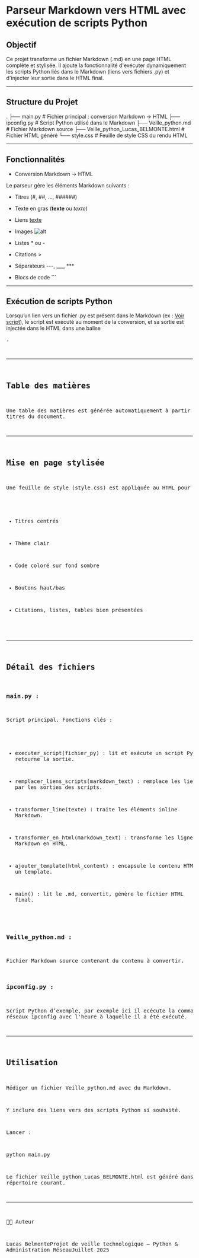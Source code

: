 # Parseur Markdown vers HTML avec exécution de scripts Python

## Objectif

Ce projet transforme un fichier Markdown (.md) en une page HTML complète et stylisée. Il ajoute la fonctionnalité d'exécuter dynamiquement les scripts Python liés dans le Markdown (liens vers fichiers .py) et d'injecter leur sortie dans le HTML final.

---

## Structure du Projet

.
├── main.py               # Fichier principal : conversion Markdown → HTML
├── ipconfig.py        # Script Python utilisé dans le Markdown
├── Veille_python.md         # Fichier Markdown source
├── Veille_python_Lucas_BELMONTE.html  # Fichier HTML généré
└── style.css                # Feuille de style CSS du rendu HTML

---

## Fonctionnalités

- Conversion Markdown → HTML

Le parseur gère les éléments Markdown suivants :

- Titres (#, ##, ..., ######)

- Texte en gras (**texte** ou _texte_)

- Liens [texte](url)

- Images ![alt](url)

- Listes * ou -

- Citations > 

- Séparateurs ---, ___, ***

- Blocs de code ```

---

## Exécution de scripts Python

Lorsqu’un lien vers un fichier .py est présent dans le Markdown (ex : [Voir script](mon_script.py)), le script est exécuté au moment de la conversion, et sa sortie est injectée dans le HTML dans une balise <pre>.

---

## Table des matières

Une table des matières est générée automatiquement à partir des titres du document.

---

## Mise en page stylisée

Une feuille de style (style.css) est appliquée au HTML pour :

- Titres centrés

- Thème clair

- Code coloré sur fond sombre

- Boutons haut/bas

- Citations, listes, tables bien présentées

---

## Détail des fichiers

### main.py :

Script principal. Fonctions clés :

- executer_script(fichier_py) : lit et exécute un script Python, retourne la sortie.

- remplacer_liens_scripts(markdown_text) : remplace les liens .py par les sorties des scripts.

- transformer_line(texte) : traite les éléments inline Markdown.

- transformer_en_html(markdown_text) : transforme les lignes Markdown en HTML.

- ajouter_template(html_content) : encapsule le contenu HTML avec un template.

- main() : lit le .md, convertit, génère le fichier HTML final.

### Veille_python.md :

Fichier Markdown source contenant du contenu à convertir.

### ipconfig.py :

Script Python d’exemple, par exemple ici il ecécute la commande réseaux ipconfig avec l'heure à laquelle il a été exécuté.

---

## Utilisation

Rédiger un fichier Veille_python.md avec du Markdown.

Y inclure des liens vers des scripts Python si souhaité.

Lancer :

python main.py

Le fichier Veille_python_Lucas_BELMONTE.html est généré dans le répertoire courant.

---

👨‍💻 Auteur

Lucas BelmonteProjet de veille technologique – Python & Administration RéseauJuillet 2025


